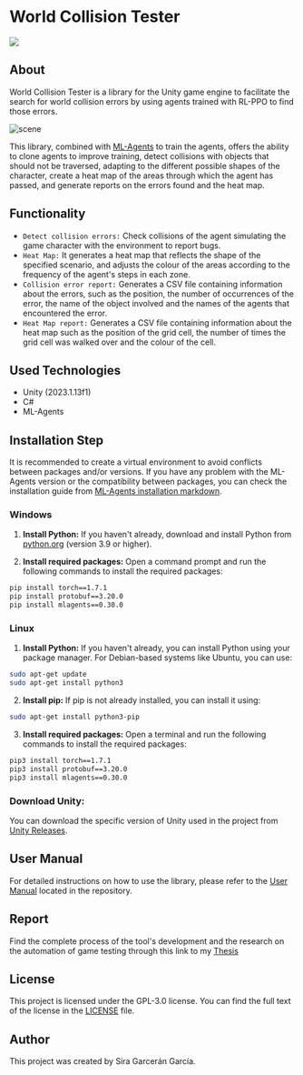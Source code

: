 # World Collision Tester
  <p align="left">
   <img src="https://img.shields.io/badge/STATUS-EN%20DESAROLLO-green">
   </p>
   
## About
World Collision Tester is a library for the Unity game engine to facilitate the search for world collision errors by using agents trained with RL-PPO to find those errors.

![scene](https://github.com/TheLeshuga/WorldCollisionTester/assets/72620125/7c7422b1-8882-47bf-b4d5-e3372a55ccf4)

This library, combined with [ML-Agents](https://github.com/Unity-Technologies/ml-agents) to train the agents, offers the ability to clone agents to improve training, detect collisions with objects that should not be traversed, adapting to the different possible shapes of the character, create a heat map of the areas through which the agent has passed, and generate reports on the errors found and the heat map.

## Functionality 
- ```Detect collision errors:``` Check collisions of the agent simulating the game character with the environment to report bugs.
- ```Heat Map:``` It generates a heat map that reflects the shape of the specified scenario, and adjusts the colour of the areas according to the frequency of the agent's steps in each zone.
- ```Collision error report:``` Generates a CSV file containing information about the errors, such as the position, the number of occurrences of the error, the name of the object involved and the names of the agents that encountered the error.
- ```Heat Map report:``` Generates a CSV file containing information about the heat map such as the position of the grid cell, the number of times the grid cell was walked over and the colour of the cell.

## Used Technologies

- Unity (2023.1.13f1)
- C#
- ML-Agents

## Installation Step
It is recommended to create a virtual environment to avoid conflicts between packages and/or versions. If you have any problem with the ML-Agents version or the compatibility between packages, you can check the installation guide from [ML-Agents installation markdown](https://github.com/Unity-Technologies/ml-agents/blob/release_18_docs/docs/Installation.md).

### Windows
1. **Install Python:** If you haven't already, download and install Python from [python.org](https://www.python.org/downloads/) (version 3.9 or higher).

2. **Install required packages:** Open a command prompt and run the following commands to install the required packages:

```bash
pip install torch==1.7.1
pip install protobuf==3.20.0
pip install mlagents==0.30.0
```

### Linux

1. **Install Python:** If you haven't already, you can install Python using your package manager. For Debian-based systems like Ubuntu, you can use:

```bash
sudo apt-get update
sudo apt-get install python3
```

2. **Install pip:** If pip is not already installed, you can install it using:

```bash
sudo apt-get install python3-pip
```

3. **Install required packages:** Open a terminal and run the following commands to install the required packages:

```bash
pip3 install torch==1.7.1
pip3 install protobuf==3.20.0
pip3 install mlagents==0.30.0
```

### Download Unity:

You can download the specific version of Unity used in the project from [Unity Releases](https://unity.com/releases/editor/whats-new/2023.1.13).


## User Manual

For detailed instructions on how to use the library, please refer to the [User Manual](https://github.com/TheLeshuga/WorldCollisionTester/blob/main/UserManual.md) located in the repository.

## Report

Find the complete process of the tool's development and the research on the automation of game testing through this link to my [Thesis](https://www.linkedin.com/feed/update/urn:li:activity:7208791275280474112/)

## License
This project is licensed under the GPL-3.0 license. You can find the full text of the license in the [LICENSE](LICENSE) file.
## Author
This project was created by Sira Garcerán García.
